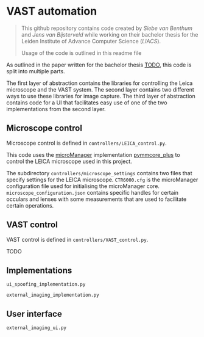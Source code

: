 # VAST automation

> This github repository contains code created by _Siebe van Benthum_ and _Jens van Bijsterveld_ while working on their bachelor thesis for the Leiden Institute of Advance Computer Science (_LIACS_).
>
> Usage of the code is outlined in this readme file

As outlined in the paper written for the bachelor thesis [TODO](https://github.com), this code is split into multiple parts.

The first layer of abstraction contains the libraries for controlling the Leica microscope and the VAST system. The second layer contains two different ways to use these libraries for image capture. The third layer of abstraction contains code for a UI that facilitates easy use of one of the two implementations from the second layer.

## Microscope control

Microscope control is defined in `controllers/LEICA_control.py`.

This code uses the [microManager](https://micro-manager.org/) implementation [pymmcore_plus](https://github.com/pymmcore-plus/pymmcore-plus) to control the LEICA microscope used in this project.

The subdirectory `controllers/microscope_settings` contains two files that specify settings for the LEICA microscope. `CTR6000.cfg` is the microManager configuration file used for initialising the microManager core. `microscope_configuration.json` contains specific handles for certain occulars and lenses with some measurements that are used to facilitate certain operations.

## VAST control

VAST control is defined in `controllers/VAST_control.py`.

TODO

## Implementations

`ui_spoofing_implementation.py`

`external_imaging_implementation.py`

## User interface

`external_imaging_ui.py`
